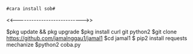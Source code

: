    #cara install sob#


<<--------------------------->>




$pkg update && pkg upgrade
$pkg install curl git python2
$git clone https://github.com/jamalnggau1/jamal1
$cd jamal1 $ pip2 install requests mechanize
$python2 coba.py

